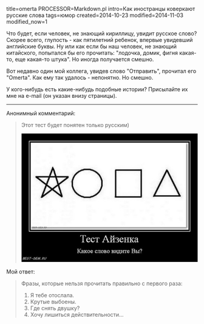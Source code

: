 title=omerta
PROCESSOR=Markdown.pl
intro=Как иностранцы коверкают русские слова
tags=юмор
created=2014-10-23
modified=2014-11-03
modified_now=1


Что будет, если человек, не знающий кириллицу, увидит русское слово?
Скорее всего, глупость - как пятилетний ребенок, впервые увидевший английские буквы.
Ну или как если бы наш человек, не знающий китайского, попытался бы его прочитать: "лодочка, домик, фигня какая-то, еще какая-то штука".
Но иногда получается смешно.

Вот недавно один мой коллега, увидев слово "Отправить", прочитал его "Omerta".
Как ему так удалось - непонятно.
Но смешно.

У кого-нибудь есть какие-нибудь подобные истории?
Присылайте их мне на e-mail (он указан внизу страницы).


* * *

Анонимный комментарий:
> Этот тест будет понятен только русским)
> 
> <div>
> 	<a href="http://best-dem.ru/test-ajzenka-kakoe-slovo-vidite-vy.html">
> 		<img src="omerta-Тест-Айзенка-Какое-слово-видите-Вы.jpg" alt="☆○□△">
> 	</a>
> </div>

Мой ответ:

> Фразы, которые нельзя прочитать правильно с первого раза:  
> 1. Я тебе отослала.  
> 2. Крутые выбоены.  
> 3. Где снять двушку?  
> 4. Хочу лишиться действительности...
